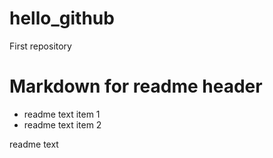 # hello_github
First repository

# Markdown for readme header
  * readme text item 1
  * readme text item 2
  
readme text